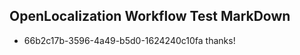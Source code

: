 ## OpenLocalization Workflow Test MarkDown
* 66b2c17b-3596-4a49-b5d0-1624240c10fa thanks!

<!--HONumber=Aug16_HO4-->


